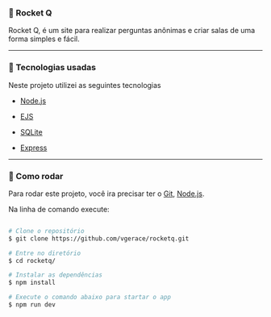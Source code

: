   
### :large_blue_diamond: Rocket Q 
Rocket Q, é um site para realizar perguntas anônimas e criar salas de uma forma simples e fácil.

---

### :rocket: Tecnologias usadas

Neste projeto utilizei as seguintes tecnologias

- [Node.js](https://nodejs.org/en/)

- [EJS](https://ejs.co/)

- [SQLite](https://www.sqlite.org/index.html)

- [Express](https://expressjs.com/pt-br/)
---

### :dart: Como rodar

Para rodar este projeto, você ira precisar ter o [Git](https://git-scm.com), [Node.js](https://nodejs.org/en/).

Na linha de comando execute:

```bash

# Clone o repositório
$ git clone https://github.com/vgerace/rocketq.git

# Entre no diretório
$ cd rocketq/

# Instalar as dependências
$ npm install

# Execute o comando abaixo para startar o app
$ npm run dev
```
